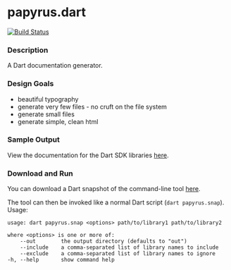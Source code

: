 papyrus.dart
============

[![Build Status](https://drone.io/github.com/devoncarew/papyrus.dart/status.png)](https://drone.io/github.com/devoncarew/papyrus.dart/latest)

### Description

A Dart documentation generator.

### Design Goals

- beautiful typography
- generate very few files - no cruft on the file system
- generate small files
- generate simple, clean html

### Sample Output

View the documentation for the Dart SDK libraries [here](http://devoncarew.github.io/papyrus.dart/).

### Download and Run

You can download a Dart snapshot of the command-line tool [here](https://drone.io/github.com/devoncarew/papyrus.dart/files/dist/papyrus.snap).

The tool can then be invoked like a normal Dart script (`dart papyrus.snap`). Usage:

    usage: dart papyrus.snap <options> path/to/library1 path/to/library2

    where <options> is one or more of:
        --out        the output directory (defaults to "out")
        --include    a comma-separated list of library names to include
        --exclude    a comma-separated list of library names to ignore
    -h, --help       show command help
